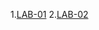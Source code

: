 1.[LAB-01](https://github.com/DharavathSuman/2203A51135___DAA/blob/main/DAA_LAB_001_(Array_Problems).ipynb)
2.[LAB-02](https://github.com/DharavathSuman/2203A51135___DAA/blob/main/LAB_002.ipynb)
